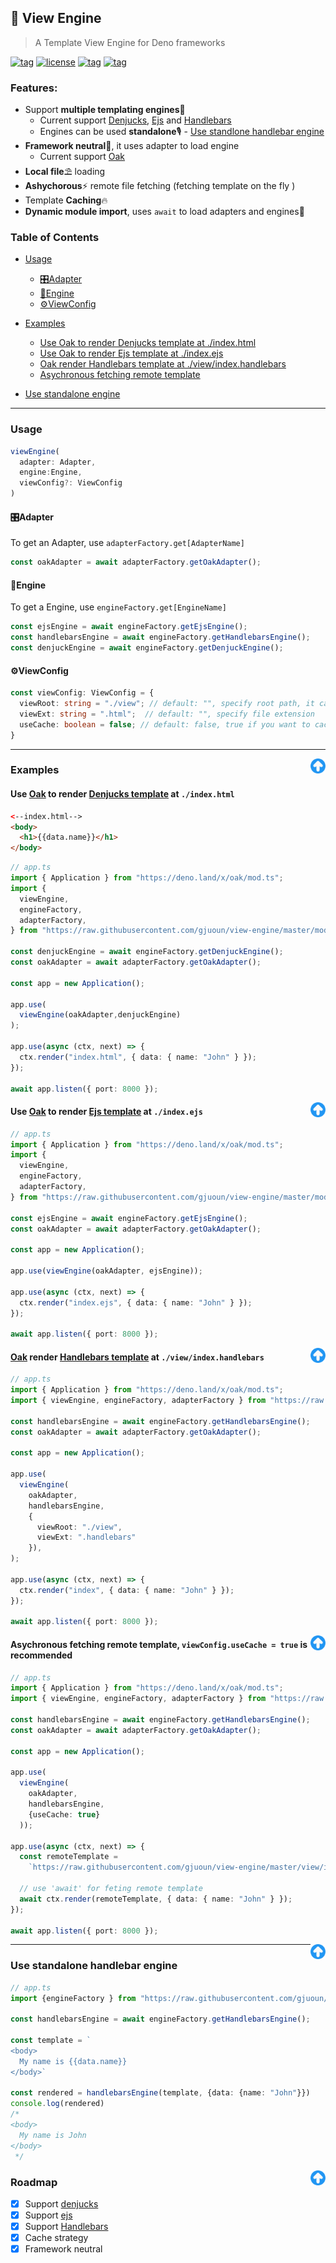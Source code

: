 ## 🚀 View Engine

> A Template View Engine for Deno frameworks

[![tag](https://img.shields.io/github/tag/gjuoun/view-engine.svg)](https://github.com/gjuoun/view-engine)
[![license](https://img.shields.io/github/license/gjuoun/view-engine.svg)](https://github.com/gjuoun/view-engine)
[![tag](https://img.shields.io/badge/deno-v1.0.0-green.svg)](https://github.com/denoland/deno)
[![tag](https://img.shields.io/badge/std-0.51.0-green.svg)](https://github.com/denoland/deno)

### Features: 
- Support **multiple templating engines**📰
  - Current support [Denjucks](https://github.com/denjucks/denjucks), [Ejs](https://github.com/mde/ejs) and [Handlebars](https://handlebarsjs.com/)
  - Engines can be used **standalone**🎙 - [Use standlone handlebar engine](#Use-standalone-handlebar-engine)
- **Framework neutral**🎨, it uses adapter to load engine
  - Current support [Oak](https://github.com/oakserver/oak)
- **Local file**⛱ loading
- **Ashychorous**⚡ remote file fetching (fetching template on the fly )
- Template **Caching**🔥
- **Dynamic module import**, uses `await` to load adapters and engines🌈

### Table of Contents
* [Usage](#Usage)

  * [🎛Adapter](#adapter)
  * [🚀Engine](#engine)
  * [⚙ViewConfig](#viewconfig)

* [Examples](#Examples)

  * [Use Oak to render Denjucks template at ./index.html](#use-oak-to-render-denjucks-template-at-indexhtml)
  * [Use Oak to render Ejs template at ./index.ejs](#use-oak-to-render-ejs-template-at-indexejs)
  * [Oak render Handlebars template at ./view/index.handlebars](#oak-render-handlebars-template-at-viewindexhandlebars)
  * [Asychronous fetching remote template](#asychronous-fetching-remote-template-viewconfigusecache--true-is-recommended)

* [Use standalone engine](#use-standalone-handlebar-engine)

---
### Usage

```ts
viewEngine(
  adapter: Adapter, 
  engine:Engine, 
  viewConfig?: ViewConfig
)
```

#### 🎛Adapter

To get an Adapter, use `adapterFactory.get[AdapterName]`

```ts
const oakAdapter = await adapterFactory.getOakAdapter();
```

#### 🚀Engine

To get a Engine, use `engineFactory.get[EngineName]`

```ts
const ejsEngine = await engineFactory.getEjsEngine();
const handlebarsEngine = await engineFactory.getHandlebarsEngine();
const denjuckEngine = await engineFactory.getDenjuckEngine();
```

#### ⚙ViewConfig 

```ts
const viewConfig: ViewConfig = {
  viewRoot: string = "./view"; // default: "", specify root path, it can be remote address
  viewExt: string = ".html";  // default: "", specify file extension
  useCache: boolean = false; // default: false, true if you want to cache template
}
```
 
---
[<img alt="🔼" align="right" width="24" height="24" src="./docs/arrows.png">](#table-of-contents)

### Examples

#### Use [Oak](https://github.com/oakserver/oak) to render [Denjucks template](https://github.com/denjucks/denjucks) at ```./index.html```
```html
<--index.html-->
<body>
  <h1>{{data.name}}</h1>
</body>
```

```ts
// app.ts
import { Application } from "https://deno.land/x/oak/mod.ts";
import {
  viewEngine,
  engineFactory,
  adapterFactory,
} from "https://raw.githubusercontent.com/gjuoun/view-engine/master/mod.ts";

const denjuckEngine = await engineFactory.getDenjuckEngine();
const oakAdapter = await adapterFactory.getOakAdapter();

const app = new Application();

app.use(
  viewEngine(oakAdapter,denjuckEngine)
);

app.use(async (ctx, next) => {
  ctx.render("index.html", { data: { name: "John" } });
});

await app.listen({ port: 8000 });
```
[<img alt="🔼" align="right" width="24" height="24" src="./docs/arrows.png">](#table-of-contents)

#### Use [Oak](https://github.com/oakserver/oak) to render [Ejs template](https://ejs.co/) at ```./index.ejs```

```ts
// app.ts
import { Application } from "https://deno.land/x/oak/mod.ts";
import {
  viewEngine,
  engineFactory,
  adapterFactory,
} from "https://raw.githubusercontent.com/gjuoun/view-engine/master/mod.ts";

const ejsEngine = await engineFactory.getEjsEngine();
const oakAdapter = await adapterFactory.getOakAdapter();

const app = new Application();

app.use(viewEngine(oakAdapter, ejsEngine));

app.use(async (ctx, next) => {
  ctx.render("index.ejs", { data: { name: "John" } });
});

await app.listen({ port: 8000 });
```
[<img alt="🔼" align="right" width="24" height="24" src="./docs/arrows.png">](#table-of-contents)

#### [Oak](https://github.com/oakserver/oak) render [Handlebars template](https://handlebarsjs.com/) at ```./view/index.handlebars```

```ts
// app.ts
import { Application } from "https://deno.land/x/oak/mod.ts";
import { viewEngine, engineFactory, adapterFactory } from "https://raw.githubusercontent.com/gjuoun/view-engine/master/mod.ts";

const handlebarsEngine = await engineFactory.getHandlebarsEngine();
const oakAdapter = await adapterFactory.getOakAdapter();

const app = new Application();

app.use(
  viewEngine(
    oakAdapter,
    handlebarsEngine,
    {
      viewRoot: "./view",
      viewExt: ".handlebars"
    }),
);

app.use(async (ctx, next) => {
  ctx.render("index", { data: { name: "John" } });
});

await app.listen({ port: 8000 });
```
[<img alt="🔼" align="right" width="24" height="24" src="./docs/arrows.png">](#table-of-contents)

#### Asychronous fetching remote template, ```viewConfig.useCache = true``` is recommended 
```ts
// app.ts
import { Application } from "https://deno.land/x/oak/mod.ts";
import { viewEngine, engineFactory, adapterFactory } from "https://raw.githubusercontent.com/gjuoun/view-engine/master/mod.ts";

const handlebarsEngine = await engineFactory.getHandlebarsEngine();
const oakAdapter = await adapterFactory.getOakAdapter();

const app = new Application();

app.use(
  viewEngine(
    oakAdapter,
    handlebarsEngine,
    {useCache: true}
  ));

app.use(async (ctx, next) => {
  const remoteTemplate =
    `https://raw.githubusercontent.com/gjuoun/view-engine/master/view/index.handlebars`

  // use 'await' for feting remote template
  await ctx.render(remoteTemplate, { data: { name: "John" } });
});

await app.listen({ port: 8000 });
```
[<img alt="🔼" align="right" width="24" height="24" src="./docs/arrows.png">](#table-of-contents)

---

### Use standalone handlebar engine
```ts
// app.ts
import {engineFactory } from "https://raw.githubusercontent.com/gjuoun/view-engine/master/mod.ts";

const handlebarsEngine = await engineFactory.getHandlebarsEngine();

const template = `
<body>
  My name is {{data.name}}
</body>`

const rendered = handlebarsEngine(template, {data: {name: "John"}})
console.log(rendered)
/*
<body>
  My name is John
</body>
 */
```
[<img alt="🔼" align="right" width="24" height="24" src="./docs/arrows.png">](#table-of-contents)

### Roadmap

- [x] Support [denjucks](https://github.com/denjucks/denjucks)
- [x] Support [ejs](https://github.com/mde/ejs)
- [x] Support [Handlebars](https://github.com/handlebars-lang/handlebars.js)
- [x] Cache strategy
- [x] Framework neutral
